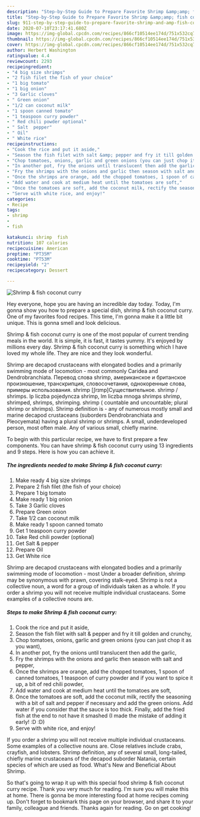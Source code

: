 ```yaml
---
description: "Step-by-Step Guide to Prepare Favorite Shrimp &amp;amp; fish coconut curry"
title: "Step-by-Step Guide to Prepare Favorite Shrimp &amp;amp; fish coconut curry"
slug: 911-step-by-step-guide-to-prepare-favorite-shrimp-and-amp-fish-coconut-curry
date: 2020-07-10T23:17:41.680Z
image: https://img-global.cpcdn.com/recipes/866cf10514ee174d/751x532cq70/shrimp-fish-coconut-curry-recipe-main-photo.jpg
thumbnail: https://img-global.cpcdn.com/recipes/866cf10514ee174d/751x532cq70/shrimp-fish-coconut-curry-recipe-main-photo.jpg
cover: https://img-global.cpcdn.com/recipes/866cf10514ee174d/751x532cq70/shrimp-fish-coconut-curry-recipe-main-photo.jpg
author: Herbert Washington
ratingvalue: 4.4
reviewcount: 2293
recipeingredient:
- "4 big size shrimps"
- "2 fish filet the fish of your choice"
- "1 big tomato"
- "1 big onion"
- "3 Garlic cloves"
- " Green onion"
- "1/2 can coconut milk"
- "1 spoon canned tomato"
- "1 teaspoon curry powder"
- " Red chili powder optional"
- " Salt  pepper"
- " Oil"
- " White rice"
recipeinstructions:
- "Cook the rice and put it aside,"
- "Season the fish filet with salt &amp; pepper and fry it till golden and crunchy,"
- "Chop tomatoes, onions, garlic and green onions (you can just chop it as you want),"
- "In another pot, fry the onions until translucent then add the garlic,"
- "Fry the shrimps with the onions and garlic then season with salt and pepper,"
- "Once the shrimps are orange, add the chopped tomatoes, 1 spoon of canned tomatoes, 1 teaspoon of curry powder and if you want to spice it up, a bit of red chili powder,"
- "Add water and cook at medium heat until the tomatoes are soft,"
- "Once the tomatoes are soft, add the coconut milk, rectify the seasoning with a bit of salt and pepper if necessary and add the green onions. Add water if you consider that the sauce is too thick. Finally, add the fried fish at the end to not have it smashed (I made the mistake of adding it early! :D :D)"
- "Serve with white rice, and enjoy!"
categories:
- Recipe
tags:
- shrimp
- 
- fish

katakunci: shrimp  fish 
nutrition: 107 calories
recipecuisine: American
preptime: "PT35M"
cooktime: "PT53M"
recipeyield: "2"
recipecategory: Dessert

---
```



![Shrimp &amp; fish coconut curry](https://img-global.cpcdn.com/recipes/866cf10514ee174d/751x532cq70/shrimp-fish-coconut-curry-recipe-main-photo.jpg)

Hey everyone, hope you are having an incredible day today. Today, I'm gonna show you how to prepare a special dish, shrimp &amp; fish coconut curry. One of my favorites food recipes. This time, I'm gonna make it a little bit unique. This is gonna smell and look delicious.

Shrimp &amp; fish coconut curry is one of the most popular of current trending meals in the world. It is simple, it is fast, it tastes yummy. It's enjoyed by millions every day. Shrimp &amp; fish coconut curry is something which I have loved my whole life. They are nice and they look wonderful.

Shrimp are decapod crustaceans with elongated bodies and a primarily swimming mode of locomotion - most commonly Caridea and Dendrobranchiata. Перевод слова shrimp, американское и британское произношение, транскрипция, словосочетания, однокоренные слова, примеры использования. shrimp [ʃrɪmp]Существительное. shrimp / shrimps. lp liczba pojedyncza shrimp, lm liczba mnoga shrimps shrimp, shrimped, shrimps, shrimping. shrimp ( countable and uncountable; plural shrimp or shrimps). Shrimp definition is - any of numerous mostly small and marine decapod crustaceans (suborders Dendrobranchiata and Pleocyemata) having a plural shrimp or shrimps. A small, underdeveloped person, most often male. Any of various small, chiefly marine.


To begin with this particular recipe, we have to first prepare a few components. You can have shrimp &amp; fish coconut curry using 13 ingredients and 9 steps. Here is how you can achieve it.

<!--inarticleads1-->

##### The ingredients needed to make Shrimp &amp; fish coconut curry:

1. Make ready 4 big size shrimps
1. Prepare 2 fish filet (the fish of your choice)
1. Prepare 1 big tomato
1. Make ready 1 big onion
1. Take 3 Garlic cloves
1. Prepare  Green onion
1. Take 1/2 can coconut milk
1. Make ready 1 spoon canned tomato
1. Get 1 teaspoon curry powder
1. Take  Red chili powder (optional)
1. Get  Salt &amp; pepper
1. Prepare  Oil
1. Get  White rice


Shrimp are decapod crustaceans with elongated bodies and a primarily swimming mode of locomotion - most Under a broader definition, shrimp may be synonymous with prawn, covering stalk-eyed. Shrimp is not a collective noun, a word for a group of individuals taken as a whole. If you order a shrimp you will not receive multiple individual crustaceans. Some examples of a collective nouns are. 

<!--inarticleads2-->

##### Steps to make Shrimp &amp; fish coconut curry:

1. Cook the rice and put it aside,
1. Season the fish filet with salt &amp; pepper and fry it till golden and crunchy,
1. Chop tomatoes, onions, garlic and green onions (you can just chop it as you want),
1. In another pot, fry the onions until translucent then add the garlic,
1. Fry the shrimps with the onions and garlic then season with salt and pepper,
1. Once the shrimps are orange, add the chopped tomatoes, 1 spoon of canned tomatoes, 1 teaspoon of curry powder and if you want to spice it up, a bit of red chili powder,
1. Add water and cook at medium heat until the tomatoes are soft,
1. Once the tomatoes are soft, add the coconut milk, rectify the seasoning with a bit of salt and pepper if necessary and add the green onions. Add water if you consider that the sauce is too thick. Finally, add the fried fish at the end to not have it smashed (I made the mistake of adding it early! :D :D)
1. Serve with white rice, and enjoy!


If you order a shrimp you will not receive multiple individual crustaceans. Some examples of a collective nouns are. Close relatives include crabs, crayfish, and lobsters. Shrimp definition, any of several small, long-tailed, chiefly marine crustaceans of the decapod suborder Natania, certain species of which are used as food. What&#39;s New and Beneficial About Shrimp. 

So that's going to wrap it up with this special food shrimp &amp; fish coconut curry recipe. Thank you very much for reading. I'm sure you will make this at home. There is gonna be more interesting food at home recipes coming up. Don't forget to bookmark this page on your browser, and share it to your family, colleague and friends. Thanks again for reading. Go on get cooking!
